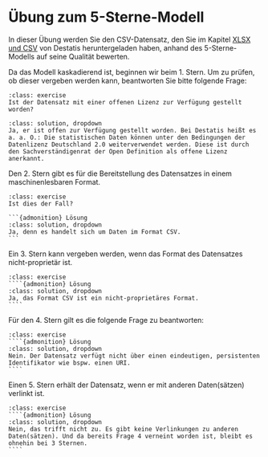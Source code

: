 # Übung zum 5-Sterne-Modell

In dieser Übung werden Sie den CSV-Datensatz, den Sie im Kapitel [XLSX und CSV](Rohdaten) von Destatis heruntergeladen haben, anhand des 5-Sterne-Modells auf seine Qualität bewerten. 

Da das Modell kaskadierend ist, beginnen wir beim 1. Stern. Um zu prüfen, ob dieser vergeben werden kann, beantworten Sie bitte folgende Frage:

```{admonition} Übung
:class: exercise
Ist der Datensatz mit einer offenen Lizenz zur Verfügung gestellt worden?
```

```{admonition} Lösung
:class: solution, dropdown
Ja, er ist offen zur Verfügung gestellt worden. Bei Destatis heißt es a. a. O.: Die statistischen Daten können unter den Bedingungen der Datenlizenz Deutschland 2.0 weiterverwendet werden. Diese ist durch den Sachverständigenrat der Open Definition als offene Lizenz anerkannt.
```

Den 2. Stern gibt es für die Bereitstellung des Datensatzes in einem maschinenlesbaren Format. 

````{admonition} Übung 
:class: exercise
Ist dies der Fall?

```{admonition} Lösung
:class: solution, dropdown
Ja, denn es handelt sich um Daten im Format CSV.
```
````

Ein 3. Stern kann vergeben werden, wenn das Format des Datensatzes nicht-proprietär ist. 

`````{admonition} Wie schätzen Sie das ein?
:class: exercise
````{admonition} Lösung
:class: solution, dropdown
Ja, das Format CSV ist ein nicht-proprietäres Format.
````
`````

Für den 4. Stern gilt es die folgende Frage zu beantworten: 

`````{admonition} Ist der Datensatz über einen URI eindeutig identifizierbar?
:class: exercise
````{admonition} Lösung
:class: solution, dropdown
Nein. Der Datensatz verfügt nicht über einen eindeutigen, persistenten Identifikator wie bspw. einen URI.
````
`````

Einen 5. Stern erhält der Datensatz, wenn er mit anderen Daten(sätzen) verlinkt ist. 

`````{admonition} Trifft das zu?
:class: exercise
````{admonition} Lösung
:class: solution, dropdown
Nein, das trifft nicht zu. Es gibt keine Verlinkungen zu anderen Daten(sätzen). Und da bereits Frage 4 verneint worden ist, bleibt es ohnehin bei 3 Sternen.
````
`````

